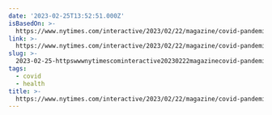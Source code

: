 ```yaml
---
date: '2023-02-25T13:52:51.000Z'
isBasedOn: >-
  https://www.nytimes.com/interactive/2023/02/22/magazine/covid-pandemic-oral-history.html
link: >-
  https://www.nytimes.com/interactive/2023/02/22/magazine/covid-pandemic-oral-history.html
slug: >-
  2023-02-25-httpswwwnytimescominteractive20230222magazinecovid-pandemic-oral-historyhtml
tags:
  - covid
  - health
title: >-
  https://www.nytimes.com/interactive/2023/02/22/magazine/covid-pandemic-oral-history.html
---
```


